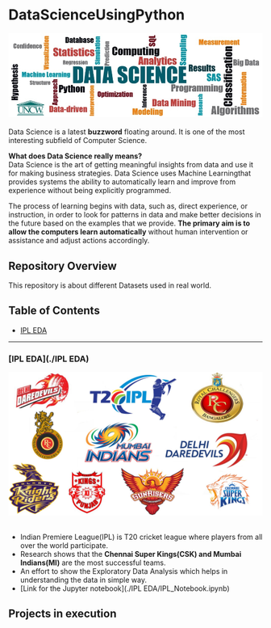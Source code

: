 # DataScienceUsingPython

![image.png](Images/banner.png)<br><br>
Data Science is a latest __buzzword__ floating around. It is one of the most interesting subfield of Computer Science.<br>

__What does Data Science really means?__<br>
Data Science is the art of getting meaningful insights from data and use it for making business strategies. Data Science uses Machine Learningthat provides systems the ability to automatically learn and improve from experience without being explicitly programmed.<br>

The process of learning begins with data, such as, direct experience, or instruction, in order to look for patterns in data and make better decisions in the future based on the examples that we provide. __The primary aim is to allow the computers learn automatically__ without human intervention or assistance and adjust actions accordingly.


## Repository Overview
This repository is about different Datasets used in real world.

## Table of Contents
- [IPL EDA](#section1)<br>

___
<a id=section1></a>
### [IPL EDA](./IPL EDA)
![image.png](Images/IPL.png)<br><br>
- Indian Premiere League(IPL) is T20 cricket league where players from all over the world participate.
- Research shows that the __Chennai Super Kings(CSK) and Mumbai Indians(MI)__ are the most successful teams.
- An effort to show the Exploratory Data Analysis which helps in understanding the data in simple way.
- [Link for the Jupyter notebook](./IPL EDA/IPL_Notebook.ipynb)


## Projects in execution

